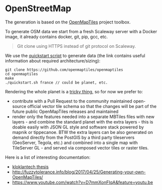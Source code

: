 # OpenStreetMap

The generation is based on the [OpenMapTiles](https://github.com/openmaptiles/openmaptiles) project toolbox.

To generate OSM data we start from a fresh Scaleway server with a Docker image, it already contains docker, git, pip, gcc, etc.

> Git clone using HTTPS instead of git protocol on Scaleway.

We use the [quickstart script](https://github.com/openmaptiles/openmaptiles/blob/master/QUICKSTART.md) to generate data (the link contains useful information about required architecture/sizing):
```
git clone https://github.com/openmaptiles/openmaptiles
cd openmaptiles
make
./quickstart.sh france // could be planet, etc.
```

Rendering the whole planet is a [tricky thing](https://github.com/openmaptiles/openmaptiles/issues/242), so for now we prefer to:
* contribute with a Pull Request to the community maintained open-source official vector tile schema so that the changes will be part of the future public OpenMapTiles releases and maintained
* render only the features needed into a separate MBTiles files with new layers - and combine the standard planet with the extra layers - this is doable easily with JSON GL style and software stack powered by mapnik or tippecanoe. BTW the extra layers can be also generated on demand directly from the PostGIS by a third party tileservers (GeoServer, Tegola, etc.) and combined into a single map with TileServer GL - and served via composed vector tiles or raster tiles.

Here is a list of interesting documentation:
* [kloklantech thesis](./Updatable%20Vector%20Tiles%20from%20OpenStreetMap.pdf)
* http://fuzzytolerance.info/blog/2017/04/25/Generating-your-own-OpenMapTiles/
* https://www.youtube.com/watch?v=D7mmXonFIqA&feature=youtu.be
